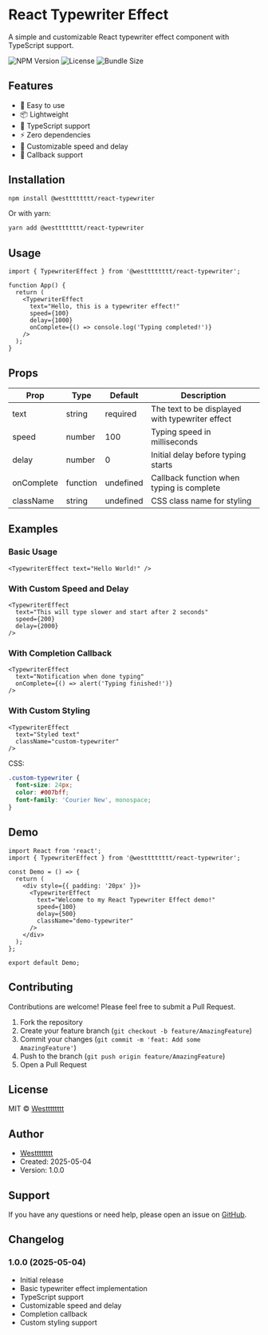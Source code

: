 # React Typewriter Effect

A simple and customizable React typewriter effect component with TypeScript support.

![NPM Version](https://img.shields.io/npm/v/@westttttttt/react-typewriter)
![License](https://img.shields.io/npm/l/@westttttttt/react-typewriter)
![Bundle Size](https://img.shields.io/bundlephobia/min/@westttttttt/react-typewriter)

## Features

- 🚀 Easy to use
- 📦 Lightweight
- 🎯 TypeScript support
- ⚡ Zero dependencies
- 🎨 Customizable speed and delay
- 🔧 Callback support

## Installation

```bash
npm install @westttttttt/react-typewriter
```

Or with yarn:

```bash
yarn add @westttttttt/react-typewriter
```

## Usage

```tsx
import { TypewriterEffect } from '@westttttttt/react-typewriter';

function App() {
  return (
    <TypewriterEffect
      text="Hello, this is a typewriter effect!"
      speed={100}
      delay={1000}
      onComplete={() => console.log('Typing completed!')}
    />
  );
}
```

## Props

| Prop | Type | Default | Description |
|------|------|---------|-------------|
| text | string | required | The text to be displayed with typewriter effect |
| speed | number | 100 | Typing speed in milliseconds |
| delay | number | 0 | Initial delay before typing starts |
| onComplete | function | undefined | Callback function when typing is complete |
| className | string | undefined | CSS class name for styling |

## Examples

### Basic Usage
```tsx
<TypewriterEffect text="Hello World!" />
```

### With Custom Speed and Delay
```tsx
<TypewriterEffect
  text="This will type slower and start after 2 seconds"
  speed={200}
  delay={2000}
/>
```

### With Completion Callback
```tsx
<TypewriterEffect
  text="Notification when done typing"
  onComplete={() => alert('Typing finished!')}
/>
```

### With Custom Styling
```tsx
<TypewriterEffect
  text="Styled text"
  className="custom-typewriter"
/>
```

CSS:
```css
.custom-typewriter {
  font-size: 24px;
  color: #007bff;
  font-family: 'Courier New', monospace;
}
```

## Demo

```tsx
import React from 'react';
import { TypewriterEffect } from '@westttttttt/react-typewriter';

const Demo = () => {
  return (
    <div style={{ padding: '20px' }}>
      <TypewriterEffect
        text="Welcome to my React Typewriter Effect demo!"
        speed={100}
        delay={500}
        className="demo-typewriter"
      />
    </div>
  );
};

export default Demo;
```

## Contributing

Contributions are welcome! Please feel free to submit a Pull Request.

1. Fork the repository
2. Create your feature branch (`git checkout -b feature/AmazingFeature`)
3. Commit your changes (`git commit -m 'feat: Add some AmazingFeature'`)
4. Push to the branch (`git push origin feature/AmazingFeature`)
5. Open a Pull Request

## License

MIT © [Westttttttt](https://github.com/Westttttttt)

## Author

- [Westttttttt](https://github.com/Westttttttt)
- Created: 2025-05-04
- Version: 1.0.0

## Support

If you have any questions or need help, please open an issue on [GitHub](https://github.com/Westttttttt/react-typewriter-effect/issues).

## Changelog

### 1.0.0 (2025-05-04)
- Initial release
- Basic typewriter effect implementation
- TypeScript support
- Customizable speed and delay
- Completion callback
- Custom styling support